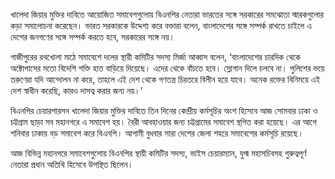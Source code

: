 খালেদা জিয়ার মুক্তির দাবিতে আয়োজিত সমাবেশগুলোয় বিএনপির নেতারা ভারতের সঙ্গে সরকারের সমঝোতা স্মারকগুলোর কড়া সমালোচনা করেছেন। ভারত সরকারকে উদ্দেশ্য করে বক্তারা বলেন, বাংলাদেশের সঙ্গে সম্পর্ক রাখতে চাইলে এ দেশের জনগণের সঙ্গে সম্পর্ক করতে হবে, সরকারের সঙ্গে নয়।

গাজীপুরের রথখোলা মাঠে সমাবেশে দলের স্থায়ী কমিটির সদস্য মির্জা আব্বাস বলেন, ‘বাংলাদেশের চারদিক থেকে অক্টোপাসের মতো বিদেশি শক্তি হাত বাড়িয়ে দিয়েছে। এদের থেকে বাঁচতে হবে। স্লোগান দিলে চলবে না। পুলিশের ভয়ে তরুণেরা যদি আন্দোলন না করে, তাহলে এই দেশ থেকে গণতন্ত্র চিরতরে বিলীন হয়ে যাবে। অনেক রক্তের বিনিময়ে এই দেশ স্বাধীন করেছি, কারও দাসত্ব করার জন্য নয়।’

বিএনপির চেয়ারপারসন খালেদা জিয়ার মুক্তির দাবিতে তিন দিনের কেন্দ্রীয় কর্মসূচির অংশ হিসেবে আজ সোমবার ঢাকা ও চট্টগ্রাম ছাড়া সব মহানগরে এ সমাবেশ হয়। বৈরী আবহাওয়ার জন্য চট্টগ্রামের সমাবেশ স্থগিত করা হয়েছে। এর আগে শনিবার ঢাকায় বড় সমাবেশ করে বিএনপি। আগামী বুধবার সারা দেশের জেলা শহরে সমাবেশের কর্মসূচি রয়েছে।

আজ বিভিন্ন মহানগরে সমাবেশগুলোয় বিএনপির স্থায়ী কমিটির সদস্য, ভাইস চেয়ারম্যান, যুগ্ম মহাসচিবসহ গুরুত্বপূর্ণ নেতারা প্রধান অতিথি হিসেবে উপস্থিত ছিলেন।
